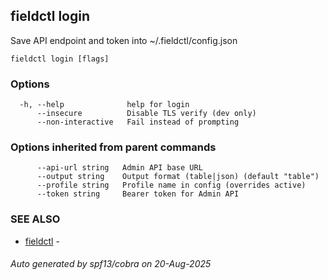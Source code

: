 ## fieldctl login

Save API endpoint and token into ~/.fieldctl/config.json

```
fieldctl login [flags]
```

### Options

```
  -h, --help              help for login
      --insecure          Disable TLS verify (dev only)
      --non-interactive   Fail instead of prompting
```

### Options inherited from parent commands

```
      --api-url string   Admin API base URL
      --output string    Output format (table|json) (default "table")
      --profile string   Profile name in config (overrides active)
      --token string     Bearer token for Admin API
```

### SEE ALSO

* [fieldctl](fieldctl.md)	 - 

###### Auto generated by spf13/cobra on 20-Aug-2025
